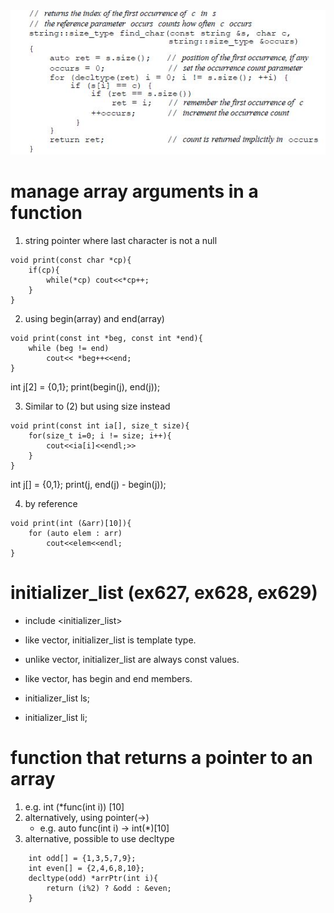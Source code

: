 
<img src="./img/pg280.JPG" >

# manage array arguments in a function

1) string pointer where last character is not a null
```
void print(const char *cp){
    if(cp){
        while(*cp) cout<<*cp++;
    }
}
```

2) using begin(array) and end(array)
```
void print(const int *beg, const int *end){
    while (beg != end)
        cout<< *beg++<<end;
}
```

int j[2] = {0,1};
print(begin(j), end(j));

3) Similar to (2) but using size instead
```
void print(const int ia[], size_t size){
    for(size_t i=0; i != size; i++){
        cout<<ia[i]<<endl;>>
    }
}
```

int j[] = {0,1};
print(j, end(j) - begin(j));

4) by reference
```
void print(int (&arr)[10]){
    for (auto elem : arr)
        cout<<elem<<endl;
}
```

# initializer_list (ex627, ex628, ex629)

- include <initializer_list> 
- like vector, initializer_list is template type.
- unlike vector, initializer_list are always const values.
- like vector, has begin and end members.


- initializer_list<string> ls;
- initializer_list<int> li;


# function that returns a pointer to an array

1) e.g. int (*func(int i)) [10]
2) alternatively, using pointer(->)
    - e.g. auto func(int i) -> int(*)[10]
3) alternative, possible to use decltype

```
    int odd[] = {1,3,5,7,9}; 
    int even[] = {2,4,6,8,10}; 
    decltype(odd) *arrPtr(int i){ 
        return (i%2) ? &odd : &even;
    }
```